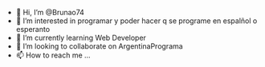 - 👋 Hi, I’m @Brunao74
- 👀 I’m interested in programar y poder hacer q se programe en espalñol o esperanto
- 🌱 I’m currently learning Web Developer
- 💞️ I’m looking to collaborate on ArgentinaPrograma
- 📫 How to reach me ...

<!---
Brunao74/Brunao74 is a ✨ special ✨ repository because its `README.md` (this file) appears on your GitHub profile.
You can click the Preview link to take a look at your changes.
--->

